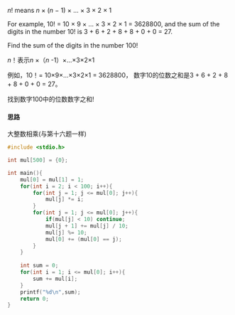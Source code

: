 *n*! means *n* × (*n* − 1) × ... × 3 × 2 × 1

For example, 10! = 10 × 9 × ... × 3 × 2 × 1 = 3628800,
and the sum of the digits in the number 10! is 3 + 6 + 2 + 8 + 8 + 0 + 0 = 27.

Find the sum of the digits in the number 100!

*n*！表示*n* ×（*n* -1）×...×3×2×1

例如，10！= 10×9×...×3×2×1 = 3628800，
数字10的位数之和是3 + 6 + 2 + 8 + 8 + 0 + 0 = 27。

找到数字100中的位数数字之和!

#### 思路

大整数相乘(与第十六题一样)

```c
#include <stdio.h>

int mul[500] = {0};

int main(){
	mul[0] = mul[1] = 1;
	for(int i = 2; i < 100; i++){
		for(int j = 1; j <= mul[0]; j++){
			mul[j] *= i;
		}
		for(int j = 1; j <= mul[0]; j++){
			if(mul[j] < 10) continue;
			mul[j + 1] += mul[j] / 10;
			mul[j] %= 10;
			mul[0] += (mul[0] == j);
		}
	}
	
	int sum = 0;
	for(int i = 1; i <= mul[0]; i++){
		sum += mul[i];
	}
	printf("%d\n",sum);
	return 0;
}
```

